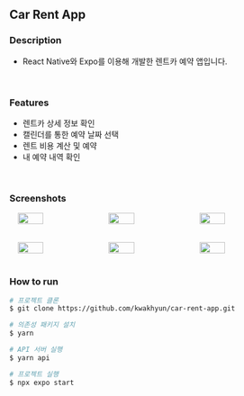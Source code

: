 ## Car Rent App

### Description

- React Native와 Expo를 이용해 개발한 렌트카 예약 앱입니다.
<br>

### Features

- 렌트카 상세 정보 확인
- 캘린더를 통한 예약 날짜 선택
- 렌트 비용 계산 및 예약
- 내 예약 내역 확인
<br>

### Screenshots

<div style="display: flex; gap: 2%; flex-wrap: wrap; justify-content: center">
  <img src="https://user-images.githubusercontent.com/73919235/209757888-43719972-37b0-425b-9901-68783a613962.png" width="30%" />
  <img src="https://user-images.githubusercontent.com/73919235/209758129-a4df41d1-1a3b-4c78-a27e-f5c824c8af7d.png" width="30%" />
  <img src="https://user-images.githubusercontent.com/73919235/209758225-141f183d-22e3-44b1-8b28-143aa324b270.png" width="30%" />
  
  <img src="https://user-images.githubusercontent.com/73919235/209758243-eae0da3e-f3bd-4c86-a18b-770046ddd073.png" width="30%" style="margin-top: 2rem" />
  <img src="https://user-images.githubusercontent.com/73919235/209758331-549e4f4c-b731-4105-a325-b6f2c95d571a.png" width="30%" style="margin-top: 2rem" />
  <img src="https://user-images.githubusercontent.com/73919235/209758415-06dc66be-6f62-4b38-ad1c-0003171eea99.png" width="30%" style="margin-top: 2rem" />
</div>
<br>

### How to run

```bash
# 프로젝트 클론
$ git clone https://github.com/kwakhyun/car-rent-app.git

# 의존성 패키지 설치
$ yarn

# API 서버 실행
$ yarn api

# 프로젝트 실행
$ npx expo start
```
